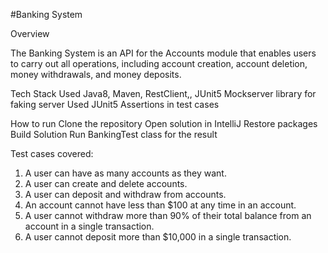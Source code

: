 #Banking System

Overview

The Banking System is an API for the Accounts module that enables users to carry out all operations, including account creation, account deletion, money withdrawals, and money deposits.

Tech Stack Used
    Java8, Maven, RestClient,, JUnit5
    Mockserver library for faking server
    Used JUnit5 Assertions in test cases

How to run
    Clone the repository
    Open solution in IntelliJ
    Restore packages
    Build Solution
    Run BankingTest class for the result

Test cases covered:
1. A user can have as many accounts as they want.
2. A user can create and delete accounts.
3. A user can deposit and withdraw from accounts.
4. An account cannot have less than $100 at any time in an account.
5. A user cannot withdraw more than 90% of their total balance from an account in a single
transaction.
6. A user cannot deposit more than $10,000 in a single transaction.
